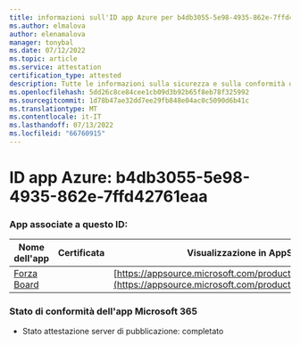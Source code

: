 ```yaml
---
title: informazioni sull'ID app Azure per b4db3055-5e98-4935-862e-7ffd42761eaa
ms.author: elmalova
author: elenamalova
manager: tonybal
ms.date: 07/12/2022
ms.topic: article
ms.service: attestation
certification_type: attested
description: Tutte le informazioni sulla sicurezza e sulla conformità disponibili per b4db3055-5e98-4935-862e-7ffd42761eaa.
ms.openlocfilehash: 5dd26c8ce84cee1cb09d3b92b65f8eb78f325992
ms.sourcegitcommit: 1d78b47ae32dd7ee29fb848e04ac0c5090d6b41c
ms.translationtype: MT
ms.contentlocale: it-IT
ms.lasthandoff: 07/13/2022
ms.locfileid: "66760915"
---
```

# <a name="azure-app-id-b4db3055-5e98-4935-862e-7ffd42761eaa"></a>ID app Azure: b4db3055-5e98-4935-862e-7ffd42761eaa


### <a name="apps-associated-with-this-id"></a>App associate a questo ID:
| **Nome dell'app** | **Certificata** | **Visualizzazione in AppSource** |
|--------------|---------------|-----------------------|
| [Forza Board](../forward/WA200004274.md) |  | [https://appsource.microsoft.com/product/office/WA200004274](https://appsource.microsoft.com/product/office/WA200004274) |

### <a name="microsoft-365-app-compliance-status"></a>Stato di conformità dell'app Microsoft 365
- Stato attestazione server di pubblicazione: completato
